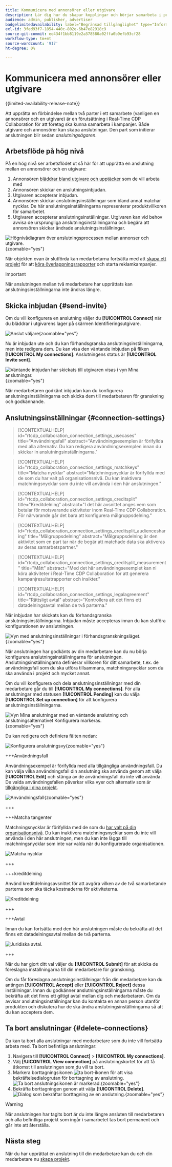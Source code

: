 ```yaml
---
title: Kommunicera med annonsörer eller utgivare
description: Lär dig hur du skapar kopplingar och börjar samarbeta i projekt när du har upptäckt potentiella medarbetare.
audience: admin, publisher, advertiser
badgelimitedavailability: label="Begränsad tillgänglighet" type="Informative" url="https://helpx.adobe.com/legal/product-descriptions/real-time-customer-data-platform-collaboration.html newtab=true"
exl-id: 3fed93f7-1854-440c-802e-6b47e82918c9
source-git-commit: ee434f1bb8119e2a378580a02ffa0b9efb93cf28
workflow-type: tm+mt
source-wordcount: '917'
ht-degree: 0%

---
```


# Kommunicera med annonsörer eller utgivare

{{limited-availability-release-note}}

Att upprätta en förbindelse mellan två parter i ett samarbete (vanligen en annonsörer och en utgivare) är en förutsättning i Real-Time CDP Collaboration för att företag ska kunna samarbeta i kampanjer. Både utgivare och annonsörer kan skapa anslutningar. Den part som initierar anslutningen blir sedan *anslutningsägaren*.

## Arbetsflöde på hög nivå

På en hög nivå ser arbetsflödet ut så här för att upprätta en anslutning mellan en annonsörer och en utgivare:

1. Annonsören [bläddrar bland utgivare och upptäcker](/help/guide/connect/discover-publishers.md) som de vill arbeta med
2. Annonsören skickar en anslutningsinbjudan.
3. Utgivaren accepterar inbjudan.
4. Annonsören skickar anslutningsinställningar som bland annat matchar nycklar. De här anslutningsinställningarna representerar produktvillkoren för samarbetet.
5. Utgivaren accepterar anslutningsinställningar. Utgivaren kan vid behov avvisa de ursprungliga anslutningsinställningarna och begära att annonsören skickar ändrade anslutningsinställningar.

![Högnivådiagram över anslutningsprocessen mellan annonser och utgivare.](/help/assets/connect/establish-connection/advertiser-publisher-connection-process.png){zoomable="yes"}

När objekten ovan är slutförda kan medarbetarna fortsätta med att [skapa ett projekt](/help/guide/collaborate/manage-projects.md#create-project) för att [köra överlappningsrapporter](/help/guide/collaborate/discover.md) och starta reklamkampanjer.

>[!IMPORTANT]
>
>När anslutningen mellan två medarbetare har upprättats kan anslutningsinställningarna inte ändras längre.

## Skicka inbjudan {#send-invite}

Om du vill konfigurera en anslutning väljer du **[!UICONTROL Connect]** när du bläddrar i utgivarens lager på skärmen Identifieringsutgivare.

![Anslut väljare](/help/assets/connect/establish-connection/connect-selection.png){zoomable="yes"}

Nu är inbjudan ute och du kan förhandsgranska anslutningsinställningarna, men inte redigera dem. Du kan visa den väntande inbjudan på fliken **[!UICONTROL My connections]**. Anslutningens status är **[!UICONTROL Invite sent]**.

![Väntande inbjudan har skickats till utgivaren visas i vyn Mina anslutningar.](/help/assets/connect/establish-connection/pending-invite-sent.png){zoomable="yes"}

När medarbetaren godkänt inbjudan kan du konfigurera anslutningsinställningarna och skicka dem till medarbetaren för granskning och godkännande.

## Anslutningsinställningar {#connection-settings}

>[!CONTEXTUALHELP]
>id="rtcdp_collaboration_connection_settings_usecases"
>title="Användningsfall"
>abstract="Användningsexemplen är förifyllda med alla alternativ. Du kan redigera användningsexemplen innan du skickar in anslutningsinställningarna."

>[!CONTEXTUALHELP]
>id="rtcdp_collaboration_connection_settings_matchkeys"
>title="Matcha nycklar"
>abstract="Matchningsnycklar är förifyllda med de som du har valt på organisationsnivå. Du kan inaktivera matchningsnycklar som du inte vill använda i den här anslutningen."

>[!CONTEXTUALHELP]
>id="rtcdp_collaboration_connection_settings_creditsplit"
>title="Kreditdelning"
>abstract="I det här avsnittet anges vem som betalar för motsvarande aktiviteter inom Real-Time CDP Collaboration. För närvarande går det bara att konfigurera målgruppsdelning."

>[!CONTEXTUALHELP]
>id="rtcdp_collaboration_connection_settings_creditsplit_audiencesharing"
>title="Målgruppsdelning"
>abstract="Målgruppsdelning är den aktivitet som en part tar när de begär att matchade data ska aktiveras av deras samarbetspartner."

>[!CONTEXTUALHELP]
>id="rtcdp_collaboration_connection_settings_creditsplit_measurement"
>title="Mått"
>abstract="Med det här användningsexemplet kan ni köra aktiviteter i Real-Time CDP Collaboration för att generera kampanjresultatrapporter och insikter."

>[!CONTEXTUALHELP]
>id="rtcdp_collaboration_connection_settings_legalagreement"
>title="Rättsligt avtal"
>abstract="Kontrollera att det finns ett datadelningsavtal mellan de två parterna."

När inbjudan har skickats kan du förhandsgranska anslutningsinställningarna. Inbjudan måste accepteras innan du kan slutföra konfigurationen av anslutningen.

![Vyn med anslutningsinställningar i förhandsgranskningsläget.](/help/assets/connect/establish-connection/preview-connection-settings.png){zoomable="yes"}

När anslutningen har godkänts av din medarbetare kan du nu börja konfigurera anslutningsinställningarna för anslutningen. Anslutningsinställningarna definierar villkoren för ditt samarbete, t.ex. de användningsfall som du ska utföra tillsammans, matchningsnycklar som du ska använda i projekt och mycket annat.

Om du vill konfigurera och dela anslutningsinställningar med din medarbetare går du till **[!UICONTROL My connections]**. För alla anslutningar med statusen **[!UICONTROL Pending]** kan du välja **[!UICONTROL Set up connection]** för att konfigurera anslutningsinställningarna.

![Vyn Mina anslutningar med en väntande anslutning och anslutningsalternativet Konfigurera markeras.](/help/assets/connect/establish-connection/pending-connection.png){zoomable="yes"}

Du kan redigera och definiera fälten nedan:

![Konfigurera anslutningsvy](/help/assets/connect/establish-connection/connection-view.png){zoomable="yes"}

+++Användningsfall

Användningsexempel är förifyllda med alla tillgängliga användningsfall. Du kan välja vilka användningsfall din anslutning ska använda genom att välja **[!UICONTROL Edit]** och stänga av de användningsfall du inte vill använda. De valda användningsfallen påverkar vilka vyer och alternativ som är [tillgängliga i dina projekt](../collaborate/manage-projects.md#project-use-cases).

![Användningsfall](/help/assets/connect/establish-connection/view-use-cases.png){zoomable="yes"}

+++

+++Matcha tangenter

Matchningsnycklar är förifyllda med de som du [har valt på din organisationsnivå](/help/guide/setup/onboard-organization.md#set-up-match-keys). Du kan inaktivera matchningsnycklar som du inte vill använda i den här anslutningen, men du kan inte lägga till matchningsnycklar som inte var valda när du konfigurerade organisationen.

![Matcha nycklar](/help/assets/connect/establish-connection/match-keys.png)

+++

+++kreditdelning

Använd kreditdelningsavsnittet för att avgöra vilken av de två samarbetande parterna som ska täcka kostnaderna för aktiviteterna.

![Kreditdelning](/help/assets/connect/establish-connection/edit-billing-ownership.png)

+++

+++Avtal

Innan du kan fortsätta med den här anslutningen måste du bekräfta att det finns ett datadelningsavtal mellan de två parterna.

![Juridiska avtal.](/help/assets/connect/establish-connection/legal-agreement.png)

+++

När du har gjort ditt val väljer du **[!UICONTROL Submit]** för att skicka de föreslagna inställningarna till din medarbetare för granskning.

Om du får föreslagna anslutningsinställningar från din medarbetare kan du antingen **[!UICONTROL Accept]** eller **[!UICONTROL Reject]** dessa inställningar. Innan du godkänner anslutningsinställningarna måste du bekräfta att det finns ett giltigt avtal mellan dig och medarbetaren. Om du avvisar anslutningsinställningar kan du kontakta en annan person utanför produkten och diskutera hur de ska ändra anslutningsinställningarna så att du kan acceptera dem.

## Ta bort anslutningar {#delete-connections}

Du kan ta bort alla anslutningar med medarbetare som du inte vill fortsätta arbeta med. Ta bort befintliga anslutningar:

1. Navigera till **[!UICONTROL Connect]** > **[!UICONTROL My connections]**.
2. Välj **[!UICONTROL View connection]** på anslutningskortet för att få åtkomst till anslutningen som du vill ta bort.
3. Markera borttagningsikonen ![ta bort-ikonen](/help/assets/common/delete.svg) för att visa bekräftelsedialogrutan för borttagning av anslutning.
   ![Ta bort anslutningsikonen är markerad.](/help/assets/connect/establish-connection/delete-icon-highlighted.png){zoomable="yes"}
4. Bekräfta borttagningen genom att välja **[!UICONTROL Delete]**.
   ![Dialog som bekräftar borttagning av en anslutning. ](/help/assets/connect/establish-connection/delete-connection-dialog.png){zoomable="yes"}

>[!WARNING]
>
>När anslutningen har tagits bort är du inte längre ansluten till medarbetaren och alla befintliga projekt som ingår i samarbetet tas bort permanent och går inte att återställa.

## Nästa steg

När du har upprättat en anslutning till din medarbetare kan du och din medarbetare nu [skapa projekt](/help/guide/collaborate/manage-projects.md#create-project).
